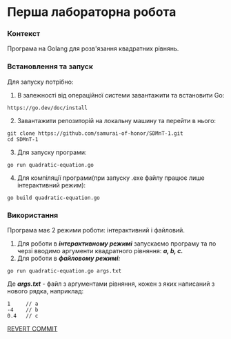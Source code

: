 # Перша лабораторна робота

### Контекст
Програма на Golang для розв'язання квадратних рівнянь.

### Встановлення та запуск
Для запуску потрібно:
1. В залежності від операційної системи завантажити та встановити Go:
```
https://go.dev/doc/install
```
2. Завантажити  репозиторій на локальну машину та перейти в нього:
```
git clone https://github.com/samurai-of-honor/SDMnT-1.git
cd SDMnT-1
```
3. Для запуску програми:
```
go run quadratic-equation.go
```
4. Для компіляції програми(при запуску .exe файлу працює лише інтерактивний режим):
```
go build quadratic-equation.go
```

### Використання
Програма має 2 режими роботи: інтерактивний і файловий.
1. Для роботи в ***інтерактивному режимі*** запускаємо програму та по черзі вводимо аргументи квадратного рівняння: ***a, b, c.***
2. Для роботи в ***файловому режимі:***
```
go run quadratic-equation.go args.txt
```
Де ***args.txt*** - файл з аргументами рівняння, кожен з яких написаний з нового рядка, наприклад:

```
1     // a
-4    // b
0.4   // c
```

[REVERT COMMIT](https://github.com/samurai-of-honor/SDMnT-1/commit/8d27512859806d8fc829af06b13ca820266c7deb?diff=split)